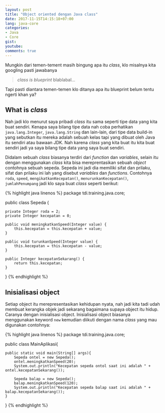 ```yaml
---
layout: post
title: "Object oriented dengan Java class"
date: 2017-11-15T14:15:18+07:00
lang: java-core
categories:
- Java
- Core
gist: 
youtube: 
comments: true
---
```


Mungkin dari temen-tement masih bingung apa itu _class_, klo misalnya kita googling pasti jawabanya

> _class is blueprint_ blablabal...

Tapi pasti diantara temen-temen klo ditanya apa itu blueprint belum tentu ngerti khan ya?

## What is _class_

Nah jadi klo menurut saya pribadi _class_ itu sama seperti tipe data yang kita buat sendiri. Kenapa saya bilang tipe data nah coba perhatikan `java.lang.Integer`, `java.lang.String` dan lain-lain, dari tipe data build-in yang sebutkan itu mereka adalah sebuah kelas tapi yang dibuat oleh Java itu sendiri atau bawaan JDK. Nah karena _class_ yang kita buat itu kita buat sendiri jadi ya saya bilang tipe data yang saya buat sendiri.

Didalam sebuah _class_ biasanya terdiri dari _function_ dan _variables_, selain itu dengan menggunakan _class_ kita bisa mereprentasikan sebuah _object_ contohnya sebuah sepeda. Sepeda ini jadi dia memiliki sifat dan prilaku, sifat dan prilaku ini lah yang disebut _variables_ dan _functions_. Contohnya `roda`, `speed`, `mengikatkanKecepatan()`, `menurunkanKecepatan()`, `jumlahPenumpang` jadi klo saya buat _class_ seperti berikut:

{% highlight java linenos %}
package tdi.training.java.core;

public class Sepeda {

    private Integer roda = 2;
    private Integer kecepatan = 0;

    public void meningkatkanSpeed(Integer value) {
        this.kecepatan = this.kecepatan + value;
    }

    public void turunkanSpeed(Integer value) {
        this.kecepatan = this.kecepatan - value;
    }

    public Integer kecepatanSekarang() {
        return this.kecepatan;
    }

}
{% endhighlight %}

## Inisialisasi object

Setiap object itu merepresentasikan kehidupan nyata, nah jadi kita tadi udah membuat kerangka objek jadi sekarang bagaimana supaya object itu hidup. Caranya dengan inisialisasi object. Inisialisasi object biasanya menggunakan keyword `new` kemudian diikuti dengan nama _class_ yang mau digunakan contohnya:

{% highlight java linenos %}
package tdi.training.java.core;

public class MainAplikasi{

    public static void main(String[] args){
        Sepeda ontel = new Sepeda();
        ontel.meningkatkanSpeed(20);
        System.out.println("Kecepatan sepeda ontol saat ini adalah " + ontel.kecepatanSekarang());

        Sepeda balap = new Sepeda();
        balap.meningkatkanSpeed(120);
        System.out.println("Kecepatan sepeda balap saat ini adalah " + balap.kecepatanSekarang());
    }
}
{% endhighlight %}